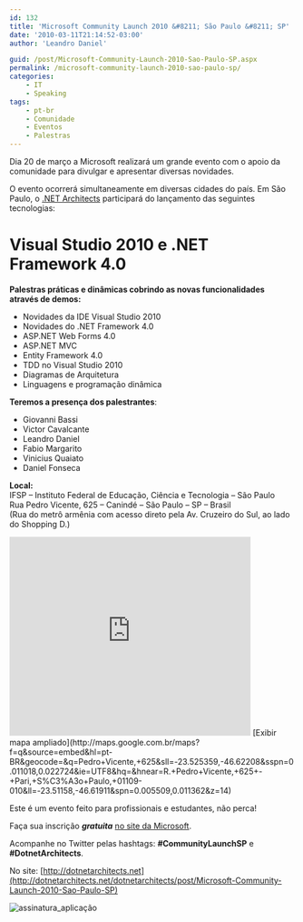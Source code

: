 ```yaml
---
id: 132
title: 'Microsoft Community Launch 2010 &#8211; São Paulo &#8211; SP'
date: '2010-03-11T21:14:52-03:00'
author: 'Leandro Daniel'

guid: /post/Microsoft-Community-Launch-2010-Sao-Paulo-SP.aspx
permalink: /microsoft-community-launch-2010-sao-paulo-sp/
categories:
    - IT
    - Speaking
tags:
    - pt-br
    - Comunidade
    - Eventos
    - Palestras
---
```


Dia 20 de março a Microsoft realizará um grande evento com o apoio da comunidade para divulgar e apresentar diversas novidades.

O evento ocorrerá simultaneamente em diversas cidades do país. Em São Paulo, o [.NET Architects](http://dotnetarchitects.net/) participará do lançamento das seguintes tecnologias:

# **Visual Studio 2010** e .**NET Framework 4.0** 

 **Palestras práticas e dinâmicas cobrindo as novas funcionalidades através de demos:**

- Novidades da IDE Visual Studio 2010
- Novidades do .NET Framework 4.0
- ASP.NET Web Forms 4.0
- ASP.NET MVC
- Entity Framework 4.0
- TDD no Visual Studio 2010
- Diagramas de Arquitetura
- Linguagens e programação dinâmica

 **Teremos a presença dos palestrantes**:

- Giovanni Bassi
- Victor Cavalcante
- Leandro Daniel
- Fabio Margarito
- Vinicius Quaiato
- Daniel Fonseca

**Local:**    
IFSP – Instituto Federal de Educação, Ciência e Tecnologia – São Paulo   
Rua Pedro Vicente, 625 – Canindé – São Paulo – SP – Brasil   
(Rua do metrô armênia com acesso direto pela Av. Cruzeiro do Sul, ao lado do Shopping D.)

<iframe frameborder="0" height="350" loading="lazy" src="http://maps.google.com.br/maps?f=q&source=s_q&hl=pt-BR&geocode=&q=Pedro+Vicente,+625&sll=-23.525359,-46.62208&sspn=0.011018,0.022724&ie=UTF8&hq=&hnear=R.+Pedro+Vicente,+625+-+Pari,+S%C3%A3o+Paulo,+01109-010&ll=-23.51158,-46.61911&spn=0.005509,0.011362&z=14&output=embed" width="425"></iframe>   
[Exibir mapa ampliado](http://maps.google.com.br/maps?f=q&source=embed&hl=pt-BR&geocode=&q=Pedro+Vicente,+625&sll=-23.525359,-46.62208&sspn=0.011018,0.022724&ie=UTF8&hq=&hnear=R.+Pedro+Vicente,+625+-+Pari,+S%C3%A3o+Paulo,+01109-010&ll=-23.51158,-46.61911&spn=0.005509,0.011362&z=14)

Este é um evento feito para profissionais e estudantes, não perca!

Faça sua inscrição ***gratuita*** [no site da Microsoft](http://msevents.microsoft.com/CUI/EventDetail.aspx?EventID=1032446218&Culture=pt-BR).

Acompanhe no Twitter pelas hashtags: **\#CommunityLaunchSP** e **\#DotnetArchitects**.

No site: [http://dotnetarchitects.net](http://dotnetarchitects.net/dotnetarchitects/post/Microsoft-Community-Launch-2010-Sao-Paulo-SP)

![assinatura_aplicação](http://leandrodaniel.com/pics/assinatura_aplica%C3%A7%C3%A3o_1.jpg "assinatura_aplicação")
